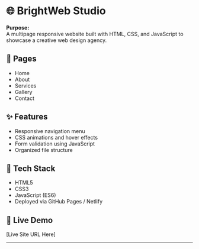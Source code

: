 # 🌐 BrightWeb Studio

**Purpose:**  
A multipage responsive website built with HTML, CSS, and JavaScript to showcase a creative web design agency.

## 📄 Pages
- Home
- About
- Services
- Gallery
- Contact

## ✨ Features
- Responsive navigation menu
- CSS animations and hover effects
- Form validation using JavaScript
- Organized file structure

## 🧰 Tech Stack
- HTML5
- CSS3
- JavaScript (ES6)
- Deployed via GitHub Pages / Netlify

## 🚀 Live Demo
[Live Site URL Here]
**  **